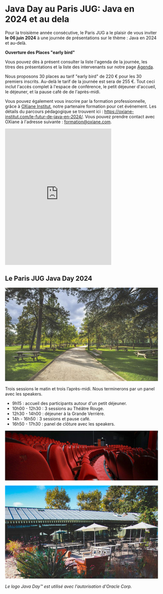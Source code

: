 # Java Day au Paris JUG: Java en 2024 et au dela

<!-- MACRO{snippet|debug=false|ignoreDownloadError=false|verbatim=false|file=src/site/resources/fragments/breadcrum.snippet.html} -->

Pour la troisième année consécutive, le Paris JUG a le plaisir de vous inviter **le 06 juin 2024** à une journée de présentations sur le thème : Java en 2024 et au-delà.

**Ouverture des Places "early bird"**

Vous pouvez dès à présent consulter la liste l'agenda de la journée, les titres des présentations et la liste des intervenants sur notre page [Agenda](schedule.md). 

Nous proposons 30 places au tarif "early bird" de 220 € pour les 30 premiers inscrits. Au-delà le tarif de la journée est sera de 255 €. Tout ceci inclut l'accès complet à l'espace de conférence, le petit déjeuner d'accueil, le déjeuner, et la pause café de de l'après-midi.  

Vous pouvez également vous inscrire par la formation professionnelle, grâce à [OXiane Institut](https://oxiane-institut.com/), notre partenaire formation pour cet événement. Les détails du parcours pédagogique se trouvent ici : <https://oxiane-institut.com/le-futur-de-java-en-2024/>. Vous pouvez prendre contact avec OXiane à l'adresse suivante : [formation@oxiane.com](mailto:formation@oxiane.com).

<iframe id="haWidget" allowtransparency="true" src="https://www.helloasso.com/associations/bjpc/evenements/paris-jug-s-java-day-2024/widget-vignette" style="width: 350px; height: 450px; border: none;"></iframe>

## Le Paris JUG Java Day 2024

![Le Jardin d'Acclimatation](images/01_panorama.jpg)

Trois sessions le matin et trois l’après-midi. Nous terminerons par un panel avec les speakers.

- 9h15 : accueil des participants autour d'un petit déjeuner.
- 10h00 - 12h30 : 3 sessions au Théâtre Rouge.
- 12h30 - 14h00 : déjeuner à la Grande Verrière.
- 14h - 16h50 : 3 sessions et pause café.
- 16h50 - 17h30 : panel de clôture avec les speakers.

![Le Théâtre Rouge](images/02_theatre-rouge_red.jpg)

![La Terrasse de la Grande Verrière](images/05_terrasse-02_red.jpg)

*Le logo Java Day&trade; est utilisé avec l'autorisation d'Oracle Corp.*